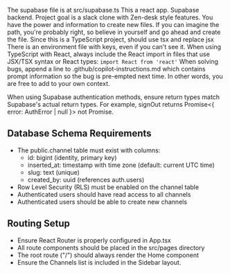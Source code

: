 The supabase file is at src/supabase.ts
This a react app.
Supabase backend.
Project goal is a slack clone with Zen-desk style features.
You have the power and information to create new files. If you can imagine the path, you're probably right, so believe in yourself and go ahead and create the file.
Since this is a TypeScript project, should use tsx and replace jsx
There is an environment file with keys, even if you can't see it.
When using TypeScript with React, always include the React import in files that use JSX/TSX syntax or React types: `import React from 'react'`
When solving bugs, append a line to .github/copilot-instructions.md which contains prompt information so the bug is pre-empted next time. In other words, you are free to add to your own context.

When using Supabase authentication methods, ensure return types match Supabase's actual return types. For example, signOut returns Promise<{ error: AuthError | null }> not Promise<void>.

## Database Schema Requirements
- The public.channel table must exist with columns:
  - id: bigint (identity, primary key)
  - inserted_at: timestamp with time zone (default: current UTC time)
  - slug: text (unique)
  - created_by: uuid (references auth.users)
- Row Level Security (RLS) must be enabled on the channel table
- Authenticated users should have read access to all channels
- Authenticated users should be able to create new channels

## Routing Setup
- Ensure React Router is properly configured in App.tsx
- All route components should be placed in the src/pages directory
- The root route ("/") should always render the Home component
- Ensure the Channels list is included in the Sidebar layout.

